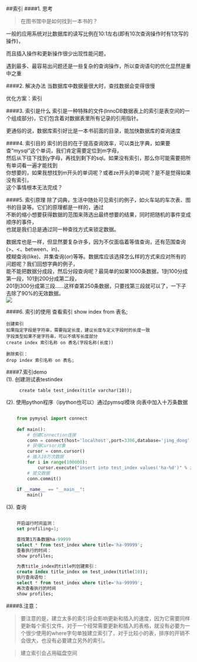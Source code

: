 ##索引
####1. 思考  
> 在图书馆中是如何找到一本书的？

一般的应用系统对比数据库的读写比例在10:1左右(即有10次查询操作时有1次写的操作)，

而且插入操作和更新操作很少出现性能问题，

遇到最多、最容易出问题还是一些复杂的查询操作，所以查询语句的优化显然是重中之重

####2. 解决办法
当数据库中数据量很大时，查找数据会变得很慢

优化方案：索引

####3. 索引是什么
索引是一种特殊的文件(InnoDB数据表上的索引是表空间的一个组成部分)，它们包含着对数据表里所有记录的引用指针。

更通俗的说，数据库索引好比是一本书前面的目录，能加快数据库的查询速度

####4. 索引目的
索引的目的在于提高查询效率，可以类比字典，如果要查“mysql”这个单词，我们肯定需要定位到m字母，  
然后从下往下找到y字母，再找到剩下的sql。如果没有索引，那么你可能需要把所有单词看一遍才能找到  
你想要的，如果我想找到m开头的单词呢？或者ze开头的单词呢？是不是觉得如果没有索引，  
这个事情根本无法完成？

####5. 索引原理
除了词典，生活中随处可见索引的例子，如火车站的车次表、图书的目录等。它们的原理都是一样的，通过  
不断的缩小想要获得数据的范围来筛选出最终想要的结果，同时把随机的事件变成顺序的事件，  
也就是我们总是通过同一种查找方式来锁定数据。

数据库也是一样，但显然要复杂许多，因为不仅面临着等值查询，还有范围查询(>、<、between、in)、  
模糊查询(like)、并集查询(or)等等。数据库应该选择怎么样的方式来应对所有的问题呢？我们回想字典的例子，  
能不能把数据分成段，然后分段查询呢？最简单的如果1000条数据，1到100分成第一段，101到200分成第二段，  
201到300分成第三段……这样查第250条数据，只要找第三段就可以了，一下子去除了90%的无效数据。  
![](https://i.imgur.com/spDFrkY.jpg)    

####6. 索引的使用
    查看索引
    show index from 表名; 

    创建索引
    如果指定字段是字符串，需要指定长度，建议长度与定义字段时的长度一致
    字段类型如果不是字符串，可以不填写长度部分
    create index 索引名称 on 表名(字段名称(长度)) 

    删除索引：
    drop index 索引名称 on 表名;  

####7.索引demo  
(1). 创建测试表testindex  

		 create table test_index(title varchar(10));    

(2). 使用python程序（ipython也可以）通过pymsql模块 向表中加入十万条数据  

```python

	from pymysql import connect
	
	def main():
	    # 创建Connection连接
	    conn = connect(host='localhost',port=3306,database='jing_dong',user='root',password='mysql',charset='utf8')
	    # 获得Cursor对象
	    cursor = conn.cursor()
	    # 插入10万次数据
	    for i in range(100000):
	        cursor.execute("insert into test_index values('ha-%d')" % i)
	    # 提交数据
	    conn.commit()
	
	if __name__ == "__main__":
	    main()
```  
    
(3). 查询  

```sql 

	开启运行时间监测：
	set profiling=1;

	查找第1万条数据ha-99999
	select * from test_index where title='ha-99999';
	查看执行的时间：
	show profiles; 

	为表title_index的title列创建索引：
	create index title_index on test_index(title(10));
	执行查询语句：
	select * from test_index where title='ha-99999';
	再次查看执行的时间
	show profiles;  
```   

####8.注意：
> 要注意的是，建立太多的索引将会影响更新和插入的速度，因为它需要同样更新每个索引文件。对于一个经常需要更新和插入的表格，就没有必要为一个很少使用的where字句单独建立索引了，对于比较小的表，排序的开销不会很大，也没有必要建立另外的索引。

> 建立索引会占用磁盘空间
	